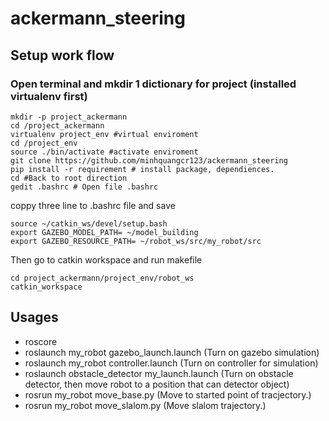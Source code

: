 # ackermann_steering
## Setup work flow
### Open terminal and mkdir 1 dictionary for project (installed virtualenv first)
```
mkdir -p project_ackermann
cd /project_ackermann
virtualenv project_env #virtual enviroment
cd /project_env
source ./bin/activate #activate enviroment
git clone https://github.com/minhquangcr123/ackermann_steering
pip install -r requirement # install package, dependiences. 
cd #Back to root direction
gedit .bashrc # Open file .bashrc
```
coppy three line to .bashrc file and save

```
source ~/catkin_ws/devel/setup.bash 
export GAZEBO_MODEL_PATH= ~/model_building
export GAZEBO_RESOURCE_PATH= ~/robot_ws/src/my_robot/src
```
Then go to catkin workspace and run makefile
```
cd project_ackermann/project_env/robot_ws
catkin_workspace
```
## Usages
- roscore
- roslaunch my_robot gazebo_launch.launch 				(Turn on gazebo simulation)
- roslaunch my_robot controller.launch	 				(Turn on controller for simulation)
- roslaunch obstacle_detector my_launch.launch 				(Turn on obstacle detector, then move robot to a position that can detector object)
- rosrun my_robot move_base.py						(Move to started point of tracjectory.)
- rosrun my_robot move_slalom.py					(Move slalom trajectory.)
